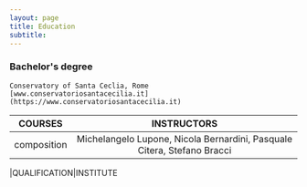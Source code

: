 ```yaml
---
layout: page
title: Education
subtitle:
---
```


###  Bachelor's degree
    Conservatory of Santa Ceclia, Rome
    [www.conservatoriosantacecilia.it](https://www.conservatoriosantacecilia.it)

|COURSES|INSTRUCTORS|
|:---:|:---:|
|composition|Michelangelo Lupone, Nicola Bernardini, Pasquale Citera, Stefano Bracci|

|QUALIFICATION|INSTITUTE
